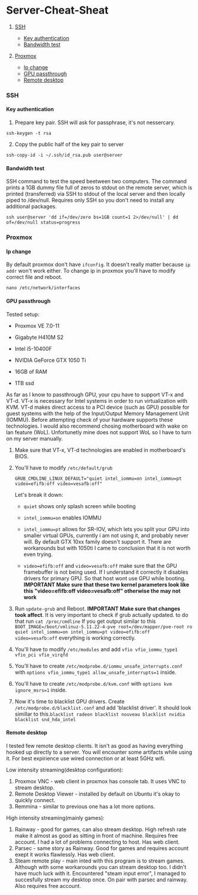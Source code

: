 # Server-Cheat-Sheat

1. [SSH](README.md#SSH)

    * [Key authentication](README.md#Key-authentication)
    * [Bandwidth test](README.md#Bandwidth-test)

2. [Proxmox](README.md#Proxmox)

    * [Ip change](README.md#Ip-change)
    * [GPU passthrough](README.md#GPU-passthrough)
    * [Remote desktop](README.md#Remote-desktop)

### SSH

#### Key authentication
1. Prepare key pair. SSH will ask for passphrase, it's not nessercary.
```
ssh-keygen -t rsa
```
2. Copy the public half of the key pair to server
```
ssh-copy-id -i ~/.ssh/id_rsa.pub user@server
```

#### Bandwidth test

SSH command to test the speed beetween two computers. The command prints a 1GB dummy file full of zeros to stdout on the remote server, which is printed (transferred) via SSH to stdout of the local server and then locally piped to /dev/null. Requires only SSH so you don't need to install any additional packages.
```
ssh user@server 'dd if=/dev/zero bs=1GB count=1 2>/dev/null' | dd of=/dev/null status=progress
```

### Proxmox

#### Ip change
By default proxmox don't have `ifconfig`. It doesn't really matter because `ip addr` won't work either. To change ip in proxmox you'll have to modify correct file and reboot.
```
nano /etc/network/interfaces
```

#### GPU passthrough

Tested setup:

* Proxmox VE 7.0-11

* Gigabyte H410M S2

* Intel i5-10400F

* NVIDIA GeForce GTX 1050 Ti

* 16GB of RAM

* 1TB ssd

As far as I know to passthrough GPU, your cpu have to support VT-x and VT-d. VT-x is necessary for Intel systems in order to run virtualization with KVM. VT-d makes direct access to a PCI device (such as GPU) possible for guest systems with the help of the Input/Output Memory Management Unit (IOMMU). Before attempting check of your hardware supports these technologies. I would also recommend chosing motherboard with wake on lan feature (WoL). Unfortunetly mine does not support WoL so I have to turn on my server manually.

1. Make sure that VT-x, VT-d technologies are enabled in motherboard's BIOS.
2. You'll have to modify `/etc/default/grub`
    ```
    GRUB_CMDLINE_LINUX_DEFAULT="quiet intel_iommu=on intel_iommu=pt video=efifb:off video=vesafb:off"
    ```
    Let's break it down:
    
    * `quiet` shows only splash screen while booting
    
    * `intel_iommu=on` enables IOMMU
    
    * `intel_iommu=pt` allows for SR-IOV, which lets you split your GPU into smaller virtual GPUs, currently i am not using it, and probably never will. By default GTX 10xx family doesn't support it. There are workarounds but with 1050ti I came to conclusion that it is not worth even trying.
    * `video=efifb:off` and `video=vesafb:off` make sure that the GPU framebuffer is not being used. If I understand it correctly it disables drivers for primary GPU. So that host wont use GPU while booting. **IMPORTANT Make sure that these two kernel parameters look like this "video=efifb:off video=vesafb:off" otherwise the may not work**

3. Run `update-grub` and Reboot. **IMPORTANT Make sure that changes took affect**. It is very important to check if grub actually updated. to do that run ```cat /proc/cmdline``` If you get output similar to this ```BOOT_IMAGE=/boot/vmlinuz-5.11.22-4-pve root=/dev/mapper/pve-root ro quiet intel_iommu=on intel_iommu=pt video=efifb:off video=vesafb:off``` everything is working correctly.
4. You'll have to modify `/etc/modules` and add ```vfio
vfio_iommu_type1
vfio_pci
vfio_virqfd```
5. You'll have to create `/etc/modprobe.d/iommu_unsafe_interrupts.conf` with `options vfio_iommu_type1 allow_unsafe_interrupts=1` inside.
6. You'll have to create `/etc/modprobe.d/kvm.conf` with `options kvm ignore_msrs=1` inside.
7. Now it's time to blacklist GPU drivers. Create `/etc/modprobe.d/blacklist.conf` and add 'blacklist driver'. It should look simillar to this.```blacklist radeon
blacklist nouveau
blacklist nvidia
blacklist snd_hda_intel```

#### Remote desktop
I tested few remote desktop clients. It isn't as good as having everything hooked up directly to a server. You will encounter some artifacts while using it. For best expirience use wired connection or at least 5GHz wifi.

Low intensity streaming(desktop configuration):

1. Proxmox VNC - web client in proxmox has console tab. It uses VNC to stream desktop. 
2. Remote Desktop Viewer - installed by default on Ubuntu it's okay to quickly connect.
3. Remmina - similar to previous one has a lot more options.

High intensity streaming(mainly games):

1. Rainway - good for games, can also stream desktop. High refresh rate make it almost as good as sitting in front of machine. Requires free account. I had a lot of problems connecting to host. Has web client.
2. Parsec - same story as Rainway. Good for games and requires account exept it works flawlessly. Has web client.
3. Steam remote play - main inted with this program is to stream games. Although with some workarounds you can stream desktop too. I didn't have much luck with it. Encountered "steam input error", I managed to succesfully stream my desktop once. On pair with parsec and rainway. Also requires free account.
